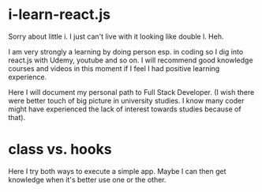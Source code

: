# i-learn-react.js

Sorry about little i. I just can't live with it looking like double l. Heh.

I am very strongly a learning by doing person esp. in coding so I dig into react.js with Udemy, youtube and so on. 
I will recommend good knowledge courses and videos in this moment if I feel I had positive learning experience. 

Here I will document my personal path to Full Stack Developer. 
(I wish there were better touch of big picture in university studies. I know many coder might have experienced the lack of 
interest towards studies because of that). 

# class vs. hooks

Here I try both ways to execute a simple app. 
Maybe I can then get knowledge when it's better use one or the other. 





